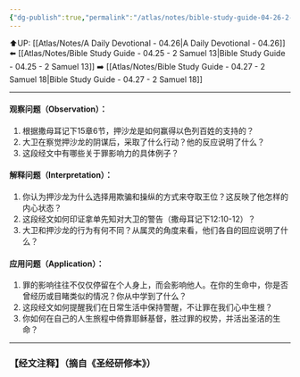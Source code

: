```yaml
---
{"dg-publish":true,"permalink":"/atlas/notes/bible-study-guide-04-26-2-samuel-15/","noteIcon":""}
---
```


⬆️UP: [[Atlas/Notes/A Daily Devotional - 04.26\|A Daily Devotional - 04.26]]
⬅️ [[Atlas/Notes/Bible Study Guide - 04.25 - 2 Samuel 13\|Bible Study Guide - 04.25 - 2 Samuel 13]]
➡️ [[Atlas/Notes/Bible Study Guide - 04.27 - 2 Samuel 18\|Bible Study Guide - 04.27 - 2 Samuel 18]] 

---

#### 观察问题（Observation）：
1. 根据撒母耳记下15章6节，押沙龙是如何赢得以色列百姓的支持的？  
2. 大卫在察觉押沙龙的阴谋后，采取了什么行动？他的反应说明了什么？  
3. 这段经文中有哪些关于罪影响力的具体例子？  

#### 解释问题（Interpretation）：  
1. 你认为押沙龙为什么选择用欺骗和操纵的方式来夺取王位？这反映了他怎样的内心状态？  
2. 这段经文如何印证拿单先知对大卫的警告（撒母耳记下12:10-12）？  
3. 大卫和押沙龙的行为有何不同？从属灵的角度来看，他们各自的回应说明了什么？  

#### 应用问题（Application）：  
1. 罪的影响往往不仅仅停留在个人身上，而会影响他人。在你的生命中，你是否曾经历或目睹类似的情况？你从中学到了什么？  
2. 这段经文如何提醒我们在日常生活中保持警醒，不让罪在我们心中生根？  
3. 你如何在自己的人生旅程中倚靠耶稣基督，胜过罪的权势，并活出圣洁的生命？

---
### 【经文注释】（摘自《圣经研修本》）
